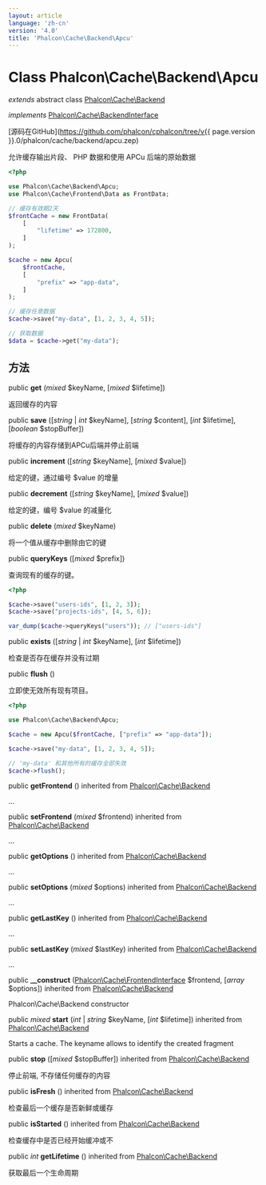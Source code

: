 ```yaml
---
layout: article
language: 'zh-cn'
version: '4.0'
title: 'Phalcon\Cache\Backend\Apcu'
---
```

# Class **Phalcon\Cache\Backend\Apcu**

*extends* abstract class [Phalcon\Cache\Backend](Phalcon_Cache_Backend)

*implements* [Phalcon\Cache\BackendInterface](Phalcon_Cache_BackendInterface)

[源码在GitHub](https://github.com/phalcon/cphalcon/tree/v{{ page.version }}.0/phalcon/cache/backend/apcu.zep)

允许缓存输出片段、 PHP 数据和使用 APCu 后端的原始数据

```php
<?php

use Phalcon\Cache\Backend\Apcu;
use Phalcon\Cache\Frontend\Data as FrontData;

// 缓存有效期2天
$frontCache = new FrontData(
    [
        "lifetime" => 172800,
    ]
);

$cache = new Apcu(
    $frontCache,
    [
        "prefix" => "app-data",
    ]
);

// 缓存任意数据
$cache->save("my-data", [1, 2, 3, 4, 5]);

// 获取数据
$data = $cache->get("my-data");

```

## 方法

public **get** (*mixed* $keyName, [*mixed* $lifetime])

返回缓存的内容

public **save** ([*string* | *int* $keyName], [*string* $content], [*int* $lifetime], [*boolean* $stopBuffer])

将缓存的内容存储到APCu后端并停止前端

public **increment** ([*string* $keyName], [*mixed* $value])

给定的键，通过编号 $value 的增量

public **decrement** ([*string* $keyName], [*mixed* $value])

给定的键，编号 $value 的减量化

public **delete** (*mixed* $keyName)

将一个值从缓存中删除由它的键

public **queryKeys** ([*mixed* $prefix])

查询现有的缓存的键。

```php
<?php

$cache->save("users-ids", [1, 2, 3]);
$cache->save("projects-ids", [4, 5, 6]);

var_dump($cache->queryKeys("users")); // ["users-ids"]

```

public **exists** ([*string* | *int* $keyName], [*int* $lifetime])

检查是否存在缓存并没有过期

public **flush** ()

立即使无效所有现有项目。

```php
<?php

use Phalcon\Cache\Backend\Apcu;

$cache = new Apcu($frontCache, ["prefix" => "app-data"]);

$cache->save("my-data", [1, 2, 3, 4, 5]);

// 'my-data' 和其他所有的缓存全部失效
$cache->flush();

```

public **getFrontend** () inherited from [Phalcon\Cache\Backend](Phalcon_Cache_Backend)

...

public **setFrontend** (*mixed* $frontend) inherited from [Phalcon\Cache\Backend](Phalcon_Cache_Backend)

...

public **getOptions** () inherited from [Phalcon\Cache\Backend](Phalcon_Cache_Backend)

...

public **setOptions** (*mixed* $options) inherited from [Phalcon\Cache\Backend](Phalcon_Cache_Backend)

...

public **getLastKey** () inherited from [Phalcon\Cache\Backend](Phalcon_Cache_Backend)

...

public **setLastKey** (*mixed* $lastKey) inherited from [Phalcon\Cache\Backend](Phalcon_Cache_Backend)

...

public **__construct** ([Phalcon\Cache\FrontendInterface](Phalcon_Cache_FrontendInterface) $frontend, [*array* $options]) inherited from [Phalcon\Cache\Backend](Phalcon_Cache_Backend)

Phalcon\Cache\Backend constructor

public *mixed* **start** (*int* | *string* $keyName, [*int* $lifetime]) inherited from [Phalcon\Cache\Backend](Phalcon_Cache_Backend)

Starts a cache. The keyname allows to identify the created fragment

public **stop** ([*mixed* $stopBuffer]) inherited from [Phalcon\Cache\Backend](Phalcon_Cache_Backend)

停止前端, 不存储任何缓存的内容

public **isFresh** () inherited from [Phalcon\Cache\Backend](Phalcon_Cache_Backend)

检查最后一个缓存是否新鲜或缓存

public **isStarted** () inherited from [Phalcon\Cache\Backend](Phalcon_Cache_Backend)

检查缓存中是否已经开始缓冲或不

public *int* **getLifetime** () inherited from [Phalcon\Cache\Backend](Phalcon_Cache_Backend)

获取最后一个生命周期